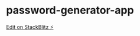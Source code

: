 # password-generator-app

[Edit on StackBlitz ⚡️](https://stackblitz.com/edit/angular-cli-updates-4zigkg)